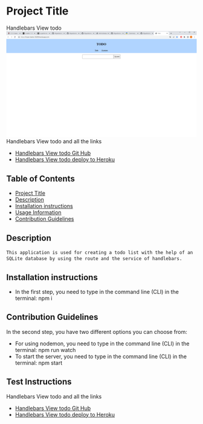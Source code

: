 # Project Title
Handlebars View todo
![Employee Tracker](./img/Screenshot%202022-10-25%20143106.png) 
Handlebars View todo and all the links
* [Handlebars View todo Git Hub](https://github.com/MiguelJerome/handlebarsViewTodo)
* [Handlebars View todo deploy to Heroku](https://frozen-harbor-56299.herokuapp.com/)

## Table of Contents
* [Project Title](#Project-Title)
* [Description](#Description)
* [Installation instructions](#Installation-instructions)
* [Usage Information](#Usage-Information)
* [Contribution Guidelines](#Contribution-Guidelines)


## Description
    This application is used for creating a todo list with the help of an SQLite database by using the route and the service of handlebars.
## Installation instructions
* In the first step, you need to type in the command line (CLI) in the terminal:    npm i
## Contribution Guidelines
In the second step, you have two different options you can choose from:
* For using nodemon, you need to type in the command line (CLI) in the terminal:    npm run watch
* To start the server, you need to type in the command line (CLI) in the terminal:   npm start

## Test Instructions
Handlebars View todo and all the links
* [Handlebars View todo Git Hub](https://github.com/MiguelJerome/handlebarsViewTodo)
* [Handlebars View todo deploy to Heroku](https://frozen-harbor-56299.herokuapp.com/)